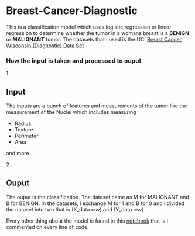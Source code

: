 # Breast-Cancer-Diagnostic

This is a classification model which uses logistic regression or linear regression to determine whether the tumor in a womans breast
is a <strong>BENIGN</strong> or <strong>MALIGNANT</strong> tumor. The datasets that i used is the UCI [Breast Cancer Wisconsin (Diagnostic) Data Set ](https://archive.ics.uci.edu/ml/datasets/Breast+Cancer+Wisconsin+%28Diagnostic%29) 

<h3>How the input is taken and processed to ouput</h3>

<p>1. <strong><h2>Input</h2></strong></p>
The inputs are a bunch of features and measurements of the tumor like the measurement of the Nuclei which includes measuring
<ul>
  <li>Radius</li>
  <li>Texture</li>
  <li>Perimeter</li> 
  <li>Area</li>
  </ul>
  and more. 
 
 <p>2.<strong><h2> Ouput </h2></strong></p>
  The ouput is the classification. The dataset came as M for MALIGNANT and B for BENIGN. In the datasets, i exchange M for 1 and B for 0
  and i divided the dataset into two that is (X_data.csv) and (Y_data.csv) 
  
  Every other thing about the model is found in this [notebook](https://github.com/Mbah-Javis/Breast-Cancer-Diagnostic/blob/master/Classification%20Model%20on%20Breast%20Cancer%20Data%20set%20.ipynb) that is i commented on every line of code.
  

